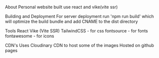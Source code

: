 About
Personal website built use react and vike(vite ssr)

Building and Deployment
For server deployment run 'npm run build' which will optimize the build bundle and add CNAME to the dist directory

Tools
React
Vike (Vite SSR)
TailwindCSS - for css
fontsource - for fonts
fontawesome - for icons

CDN's
Uses Cloudinary CDN to host some of the images
Hosted on github pages
